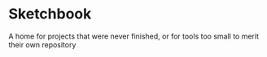 # Sketchbook
 A home for projects that were never finished, or for tools too small to merit their own repository
